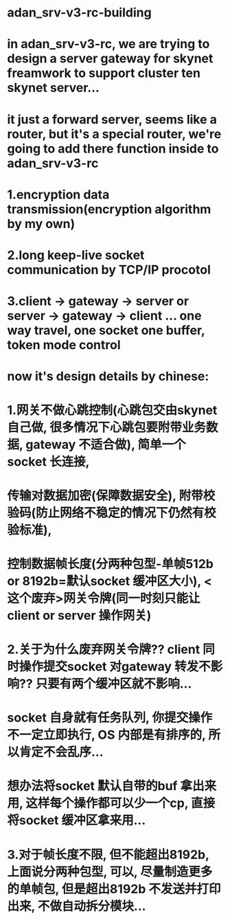 # adan_srv-v3-rc-building
# in adan_srv-v3-rc, we are trying to design a server gateway for skynet freamwork to support cluster ten skynet server...
# it just a forward server, seems like a router, but it's a special router, we're going to add there function inside to adan_srv-v3-rc
# 1.encryption data transmission(encryption algorithm by my own)
# 2.long keep-live socket communication by TCP/IP procotol
# 3.client -> gateway -> server or server -> gateway -> client ... one way travel, one socket one buffer, token mode control 
#
# now it's design details by chinese:
# 1.网关不做心跳控制(心跳包交由skynet 自己做, 很多情况下心跳包要附带业务数据, gateway 不适合做), 简单一个socket 长连接, 
# 传输对数据加密(保障数据安全), 附带校验码(防止网络不稳定的情况下仍然有校验标准), 
# 控制数据帧长度(分两种包型-单帧512b or 8192b=默认socket 缓冲区大小), <这个废弃>网关令牌(同一时刻只能让client or server 操作网关)
# 
#
# 2.关于为什么废弃网关令牌?? client 同时操作提交socket 对gateway 转发不影响?? 只要有两个缓冲区就不影响...
# socket 自身就有任务队列, 你提交操作不一定立即执行, OS 内部是有排序的, 所以肯定不会乱序...
# 想办法将socket 默认自带的buf 拿出来用, 这样每个操作都可以少一个cp, 直接将socket 缓冲区拿来用...
#
#
# 3.对于帧长度不限, 但不能超出8192b, 上面说分两种包型, 可以, 尽量制造更多的单帧包, 但是超出8192b 不发送并打印出来, 不做自动拆分模块...
